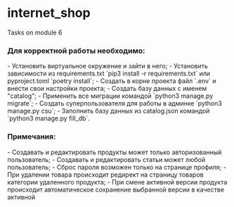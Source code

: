 # internet_shop
Tasks on module 6

<h3>Для корректной работы необходимо:</h3>
- Установить виртуальное окружение и зайти в него;
- Установить зависимости из requirements.txt `pip3 install -r requirements.txt` или pyproject.toml `poetry install`;
- Создать в корне проекта файл `.env` и внести свои настройки проекта;
- Создать базу данных с именем "catalog";
- Применить все миграции командой `python3 manage.py migrate`;
- Создать суперпользователя для работы в админке `python3 manage.py csu`;
- Заполнить базу данных из catalog.json командой `python3 manage.py fill_db`.

<h3>Примечания:</h3>
- Создавать и редактировать продукты может только авторизованный пользователь;
- Создавать и редактировать статьи может любой пользователь;
- Сброс пароля возможен только на странице профиля;
- При удалении товара происходит редирект на страницу товаров категории удаленного продукта;
- При смене активной версии продукта происходит автоматическое сохранение выбранной версии в качестве активной